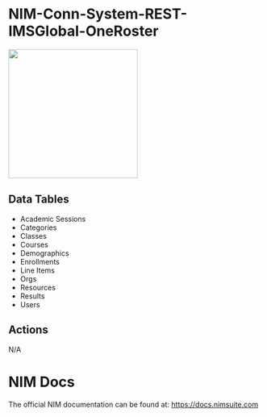 # NIM-Conn-System-REST-IMSGlobal-OneRoster
<img src="https://user-images.githubusercontent.com/24281600/191794680-5b4ef3e4-9323-4d0a-9548-6fff0b020fc5.png" width="256px"/>


## Data Tables
- Academic Sessions
- Categories
- Classes
- Courses
- Demographics
- Enrollments
- Line Items
- Orgs
- Resources
- Results
- Users

## Actions
N/A

# NIM Docs
The official NIM documentation can be found at: https://docs.nimsuite.com
